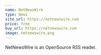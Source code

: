 ```yaml
---
name: NetNewsWire
type: News
site_url: https://netnewswire.com
price: free
buy_url: https://netnewswire.com
image: netnewswire.png
---
```


NetNewsWire is an OpenSource RSS reader.